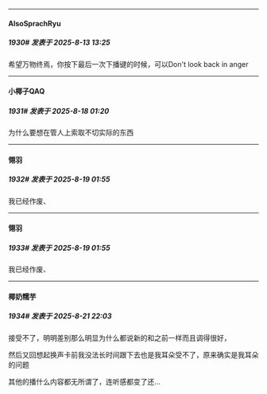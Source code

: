 ﻿
*****

####  AlsoSprachRyu  
##### 1930#       发表于 2025-8-13 13:25

希望万物终焉，你按下最后一次下播键的时候，可以Don't look back in anger

*****

####  小椰子QAQ  
##### 1931#       发表于 2025-8-18 01:20

为什么要想在管人上索取不切实际的东西


*****

####  翎羽  
##### 1932#       发表于 2025-8-19 01:55

我已经作废、


*****

####  翎羽  
##### 1933#       发表于 2025-8-19 01:55

我已经作废、

*****

####  椰奶糯芋  
##### 1934#       发表于 2025-8-21 22:03

接受不了，明明差别那么明显为什么都说新的和之前一样而且调得很好，

然后又回想起换声卡前我没法长时间跟下去也是我耳朵受不了，原来确实是我耳朵的问题

其他的播什么内容都无所谓了，连听感都变了还…

